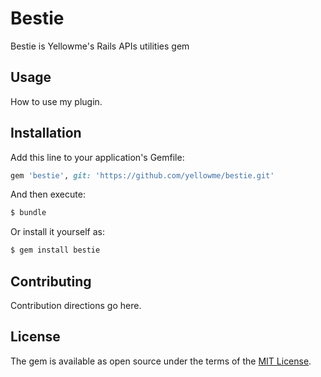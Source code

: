 # Bestie
Bestie is Yellowme's Rails APIs utilities gem

## Usage
How to use my plugin.

## Installation
Add this line to your application's Gemfile:

```ruby
gem 'bestie', git: 'https://github.com/yellowme/bestie.git'
```

And then execute:
```bash
$ bundle
```

Or install it yourself as:
```bash
$ gem install bestie
```

## Contributing
Contribution directions go here.

## License
The gem is available as open source under the terms of the [MIT License](https://opensource.org/licenses/MIT).
